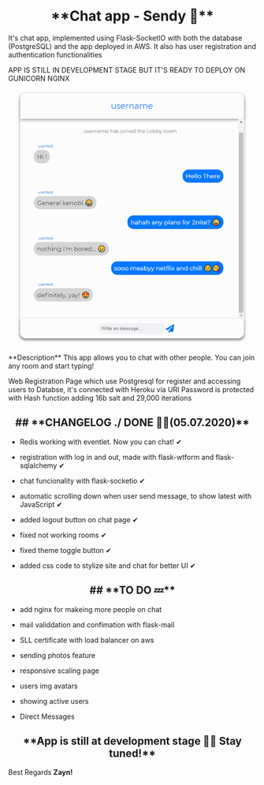 <h1 align="center">
  **Chat app - Sendy 💬**
</h1
 
<p align="center">
 It's chat app, implemented using Flask-SocketIO with both the database (PostgreSQL) and the app deployed in AWS. It also has user registration and authentication functionalities

APP IS STILL IN DEVELOPMENT STAGE BUT IT'S READY TO DEPLOY ON GUNICORN NGINX
</p>
<p align="center">
  <img width="470" height="518" src="https://github.com/zbigniewstefaniuk/zbigniewstefaniuk/blob/master/chat-screnn.png">
</p>
 **Description**
This app allows you to chat with other people. You can join any room and start typing!

Web Registration Page which use Postgresql for register and accessing users to Databse, it's connected with Heroku via URI
Password is protected with Hash function adding 16b salt and 29,000 iterations

<h2 align="center">
 ## **CHANGELOG ./ DONE 👌🏻(05.07.2020)**
</h2>

- Redis working with eventlet. Now you can chat! ✔

- registration with log in and out, made with flask-wtform and flask-sqlalchemy ✔

- chat funcionality with flask-socketio ✔

- automatic scrolling down when user send message, to show latest with JavaScript ✔

- added logout button on chat page ✔

- fixed not working rooms ✔

- fixed theme toggle button ✔

- added css code to stylize site and chat for better UI ✔

<h2 align="center">
 ## **TO DO 💤**
</h2>


- add nginx for makeing more people on chat

- mail validdation and confimation with flask-mail

- SLL certificate with load balancer on aws

- sending photos feature 

- responsive scaling page

- users img avatars

- showing active users 

- Direct Messages
<h2 align="center">
**App is still at development stage ✌🏻 Stay tuned!**
</h2>

Best Regards **Zayn!**
